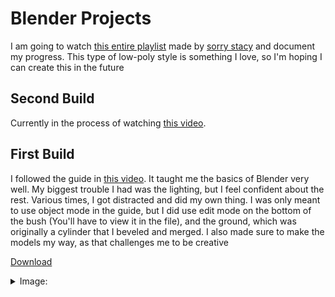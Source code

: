 # Blender Projects

  I am going to watch [this entire playlist](https://youtube.com/playlist?list=PLBFlNqVVeLRwxPka8Ia1s21CS380folEA&si=Ry1s9J6yCDHpZwcb) made by [sorry stacy](https://www.youtube.com/channel/UCO3AOLFI3GsXAuRhYOR-wyA) and document my progress. This type of low-poly style is something I love, so I'm hoping I can create this in the future

  ## Second Build
  Currently in the process of watching [this video](https://youtu.be/8VmXzjgWQEg?si=tQnfDizexSrvXcY-).
  
  ## First Build
  I followed the guide in [this video](https://youtu.be/uOmYInaX-wE?si=HwOj1ibuq26Y7SHJ). It taught me the basics of Blender very well. My biggest trouble I had was the lighting, but I feel confident about the rest. Various times, I got distracted and did my own thing. I was only meant to use object mode in the guide, but I did use edit mode on the bottom of the bush (You'll have to view it in the file), and the ground, which was originally a cylinder that I beveled and merged. I also made sure to make the models my way, as that challenges me to be creative
  
  [Download](https://github.com/ThePeacook/Blender-Portfolio/raw/refs/heads/main/Blender-Files/First%20Build.blend)
<details>
  <summary>Image:</summary>
  <img src="https://github.com/ThePeacook/Blender-Portfolio/blob/main/Images/First%20Build.png" width="1000">
</details>
